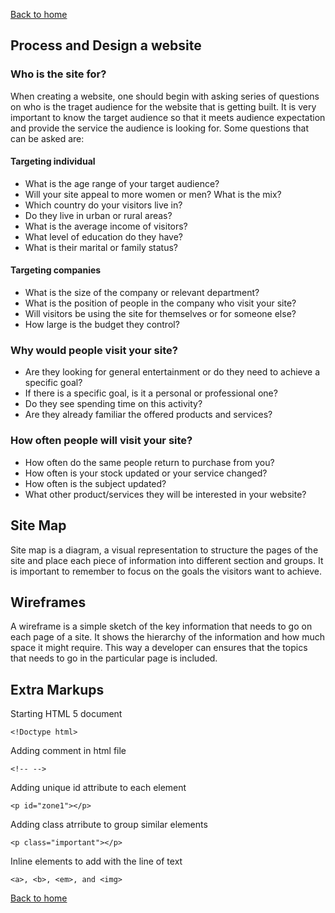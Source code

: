 [Back to home](README.md)

## Process and Design a website

### Who is the site for?

When creating a website, one should begin with asking series of questions on who is the traget audience for the website that is getting built. It is very important to know the target audience so that it meets audience expectation and provide the service the audience is looking for. Some questions that can be asked are:

#### Targeting individual 

- What is the age range of your target audience?
- Will your site appeal to more women or men? What is the mix?
- Which country do your visitors live in?
- Do they live in urban or rural areas?
- What is the average income of visitors?
- What level of education do they have?
- What is their marital or family status?

#### Targeting companies

- What is the size of the company or relevant department?
- What is the position of people in the company who visit your site?
- Will visitors be using the site for themselves or for someone else?
- How large is the budget they control?

### Why would people visit your site?

- Are they looking for general
entertainment or do they
need to achieve a specific
goal?
- If there is a specific goal, is
it a personal or professional
one?
- Do they see spending time on
this activity?
- Are they already familiar the offered products and services?

### How often people will visit your site?
- How often do the same
people return to purchase
from you?
- How often is your stock
updated or your service
changed?
- How often is the subject
updated?
- What other product/services they will be interested in your website?

## Site Map
Site map is a diagram, a visual representation to structure the pages of the site and place each piece of information into different section and groups. It is important to remember to focus on the goals the visitors want to achieve.

## Wireframes

A wireframe is a simple sketch of the key information that needs to go on each page of a
site. It shows the hierarchy of the information and how much space it might require. This way a developer can ensures that the topics that needs to go in the particular page is included.

## Extra Markups

Starting HTML 5 document

`<!Doctype html>`

Adding comment in html file

`<!-- -->`

Adding unique id attribute to each element

`<p id="zone1"></p>`

Adding class atrribute to group similar elements

`<p class="important"></p>`

Inline elements to add with the line of text

`<a>, <b>, <em>, and <img>`

[Back to home](README.md)
